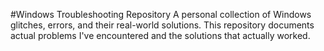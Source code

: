 #Windows Troubleshooting Repository 
A personal collection of Windows glitches, errors, and their real-world solutions. This repository documents actual problems I've encountered and the solutions that actually worked.
